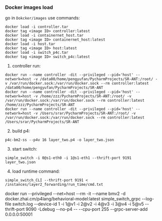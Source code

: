 ### Docker images load
go in `Dokcker/images`
use commands:
```
docker load -i controller.tar
docker tag <image ID> controller:latest
docker load -i containernet_host.tar
docker tag <image ID> containernet_host:latest
docker load -i host.tar
docker tag <image ID> host:latest
docker load -i switch_p4c.tar
docker tag <image ID> switch_p4c:latest
```


1. controller run:
```
docker run --name controller -dit --privileged --pid='host' --network=host -v /data00/home/pengyufan/PycharmProjects/SR-ANT:/root/ -v /var/run/docker.sock:/var/run/docker.sock --rm controller:latest /data00/home/pengyufan/PycharmProjects/SR-ANT
docker run --name controller -dit --privileged --pid='host' --network=host -v /home/zzz/PycharmProjects/SR-ANT:/root/ -v /var/run/docker.sock:/var/run/docker.sock --rm controller:latest /home/zzz/PycharmProjects/SR-ANT
docker run --name controller -dit --privileged --pid='host' --network=host -v /Users/srar/PycharmProjects/SR-ANT:/root/ -v /var/run/docker.sock:/var/run/docker.sock --rm controller:latest /Users/srar/PycharmProjects/SR-ANT
```
2. build p4:
```
p4c-bm2-ss --p4v 16 layer_two.p4 -o layer_two.json
```
3. start switch:
```
simple_switch -i 0@s1-eth0 -i 1@s1-eth1 --thrift-port 9191 layer_two.json
```
4. load runtime command:
```
simple_switch_CLI --thrift-port 9191 < /instances/layer2_forwarding/run_time/cmd.txt
```
docker run --privileged --net=host --rm -it --name bmv2 -d docker.zhai.cm/p4lang/behavioral-model:latest simple_switch_grpc --log-file switch.log --device-id 1 -i 1@v1 -i 2@v2 -i 4@v3 -i 3@v4 -i 5@v5 --thrift-port 9090 -Ldebug --no-p4 -- --cpu-port 255 --grpc-server-add 0.0.0.0:50001